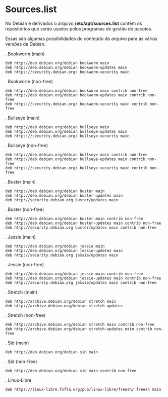 
# Sources.list
No Debian e derivados o arquivo **/etc/apt/sources.list** contém os repositórios que serão usados pelos programas de gestão de pacotes.

Essas são algumas possibilidades do conteúdo do arquivo para as várias versões de Debian.

. Bookworm (main)

    deb http://deb.debian.org/debian bookworm main
    deb http://deb.debian.org/debian bookworm-updates main
    deb https://security.debian.org/ bookworm-security main

. Bookworm (non-free)

    deb http://deb.debian.org/debian bookworm main contrib non-free
    deb http://deb.debian.org/debian bookworm-updates main contrib non-free
    deb https://security.debian.org/ bookworm-security main contrib non-free

. Bullseye (main)

    deb http://deb.debian.org/debian bullseye main
    deb http://deb.debian.org/debian bullseye-updates main
    deb https://security.debian.org/ bullseye-security main

. Bullseye (non-free)

    deb http://deb.debian.org/debian bullseye main contrib non-free
    deb http://deb.debian.org/debian bullseye-updates main contrib non-free
    deb https://security.debian.org/ bullseye-security main contrib non-free

. Buster (main)

    deb http://deb.debian.org/debian buster main
    deb http://deb.debian.org/debian buster-updates main
    deb http://security.debian.org buster/updates main

. Buster (non-free)

    deb http://deb.debian.org/debian buster main contrib non-free
    deb http://deb.debian.org/debian buster-updates main contrib non-free
    deb http://security.debian.org buster/updates main contrib non-free

. Jessie (main)

    deb http://deb.debian.org/debian jessie main
    deb http://deb.debian.org/debian jessie-updates main
    deb http://security.debian.org jessie/updates main

. Jessie (non-free)

    deb http://deb.debian.org/debian jessie main contrib non-free
    deb http://deb.debian.org/debian jessie-updates main contrib non-free
    deb http://security.debian.org jessie/updates main contrib non-free

. Stretch (main)

    deb http://archive.debian.org/debian stretch main
    deb http://archive.debian.org/debian stretch-updates

. Stretch (non-free)

    deb http://archive.debian.org/debian stretch main contrib non-free
    deb http://archive.debian.org/debian stretch-updates main contrib non-free

. Sid (main)

    deb http://deb.debian.org/debian sid main

. Sid (non-free)

    deb http://deb.debian.org/debian sid main contrib non-free

. Linux-Libre

    deb https://linux-libre.fsfla.org/pub/linux-libre/freesh/ freesh main

